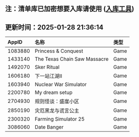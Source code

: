 ## 注：清单库已加密想要入库请使用 ([入库工具](https://github.com/BlankTMing/ManifestAutoUpdate/releases))

## 更新时间：2025-01-28 21:36:14
| AppID | 名称 | 类型  |
| :-------------------- | :----------------------------- | :----------- |
| 1083880 | Princess & Conquest| Game |
| 1433140 | The Texas Chain Saw Massacre| Game |
| 1492070 | Sker Ritual| Game |
| 1606180 | 下一站江湖Ⅱ| Game |
| 1603940 | Nuclear War Simulator| Game |
| 2200780 | My dream setup| Game |
| 2704930 | 规则怪谈：盛崖小区| Game |
| 2850190 | 灾厄黑龙与谎言公主| Game |
| 2300320 | Farming Simulator 25| Game |
| 3086060 | Date Banger| Game |

